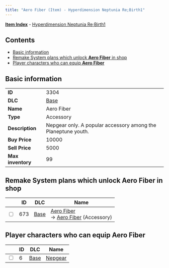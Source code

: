 ```yaml
---
title: "Aero Fiber (Item) - Hyperdimension Neptunia Re;Birth1"
---
```


[**Item Index**](/neptunia/rb1/item/index.html) - [Hyperdimension Neptunia Re;Birth1](/neptunia/rb1)

## Contents

- [Basic information](#basic-information)
- [Remake System plans which unlock **Aero Fiber** in shop](#remake-system-plans-which-unlock-aero-fiber-in-shop)
- [Player characters who can equip **Aero Fiber**](#player-characters-who-can-equip-aero-fiber)

## Basic information

|   |   |
| -- | -- |
| **ID** | 3304 |
| **DLC** | [Base](/neptunia/rb1/dlc/1-base.html) |
| **Name** | Aero Fiber |
| **Type** | Accessory |
| **Description** | Nepgear only. A popular accessory among the Planeptune youth. |
| **Buy Price** | 10000 |
| **Sell Price** | 5000 |
| **Max inventory** | 99 |


## Remake System plans which unlock **Aero Fiber** in shop

|    | ID | DLC | Name |
| -- | -- | --- | ---- |
| <input type="checkbox" id="rb1-remake-1-673" class="trackbox" /> | 673 | [Base](/neptunia/rb1/dlc/1-base.html) | [Aero Fiber](/neptunia/rb1/remake/1-673-aero-fiber.html)<br /> → [Aero Fiber](/neptunia/rb1/item/1-3304-aero-fiber.html) (Accessory) |


## Player characters who can equip **Aero Fiber**

|    | ID | DLC | Name |
| -- | -- | --- | ---- |
| <input type="checkbox" id="rb1-player-1-6" class="trackbox" /> | 6 | [Base](/neptunia/rb1/dlc/1-base.html) | [Nepgear](/neptunia/rb1/player/1-6-nepgear.html) |
